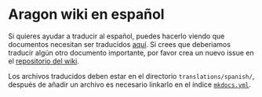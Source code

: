 # Aragon wiki en español

Si quieres ayudar a traducir al español, puedes hacerlo viendo que documentos
necesitan ser traducidos [aquí](https://github.com/aragon/aragon-wiki/issues?q=is%3Aissue+is%3Aopen+label%3Ai18n%3Aspanish). Si crees que deberiamos traducir algún otro documento importante, por favor crea un nuevo issue en el [repositorio del wiki](https://github.com/aragon/aragon-wiki/issues/new).

Los archivos traducidos deben estar en el directorio `translations/spanish/`, después de añadir un archivo es necesario linkarlo en el índice [`mkdocs.yml`](https://github.com/aragon/aragon-wiki/blob/master/mkdocs.yml).
